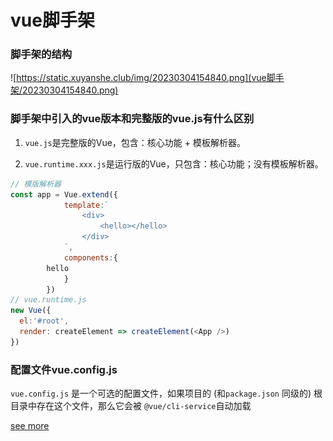 # vue脚手架

### 脚手架的结构

![https://static.xuyanshe.club/img/20230304154840.png](vue脚手架/20230304154840.png)

### 脚手架中引入的vue版本和完整版的vue.js有什么区别

1. `vue.js`是完整版的Vue，包含：核心功能 + 模板解析器。

2. `vue.runtime.xxx.js`是运行版的Vue，只包含：核心功能；没有模板解析器。

```JavaScript
// 模版解析器
const app = Vue.extend({
            template:`
                <div>    
                    <hello></hello>
                </div>
            `,
            components:{
        hello
            }
        })
// vue.runtime.js
new Vue({
  el:'#root',
  render: createElement => createElement(<App />)
})
```

### 配置文件vue.config.js

`vue.config.js` 是一个可选的配置文件，如果项目的 (和`package.json` 同级的) 根目录中存在这个文件，那么它会被 `@vue/cli-service`自动加载

[see more](https://cli.vuejs.org/zh/config)
